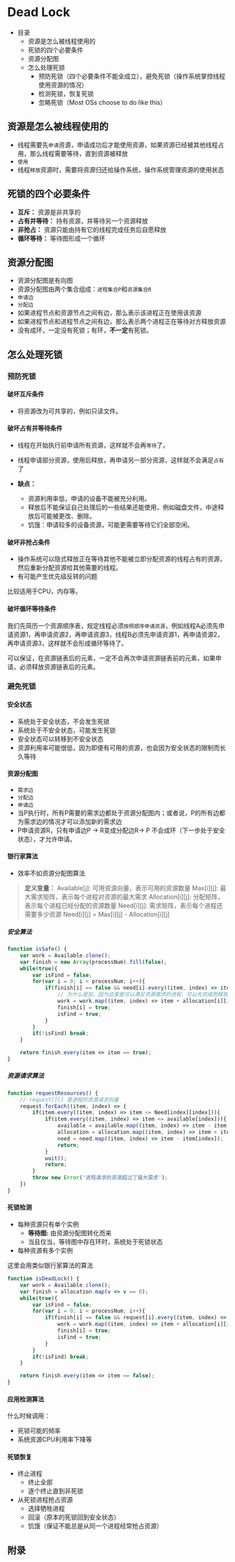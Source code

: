 # Dead Lock

- 目录
  - 资源是怎么被线程使用的
  - 死锁的四个必要条件
  - 资源分配图
  - 怎么处理死锁
    - 预防死锁（四个必要条件不能全成立），避免死锁（操作系统掌控线程使用资源的情况）
    - 检测死锁，恢复死锁
    - 忽略死锁（Most OSs choose to do like this）

## 资源是怎么被线程使用的

- 线程需要先`申请`资源，申请成功后才能使用资源，如果资源已经被其他线程占用，那么线程需要等待，直到资源被释放
- `使用`
- 线程`释放`资源时，需要将资源归还给操作系统，操作系统管理资源的使用状态

## 死锁的四个必要条件

- **互斥：** 资源是非共享的
- **占有并等待：** 持有资源，并等待另一个资源释放
- **非抢占：** 资源只能由持有它的线程完成任务后自愿释放
- **循环等待：** 等待图形成一个循环

## 资源分配图

- 资源分配图是有向图
- 资源分配图由两个集合组成：`进程集合P`和`资源集合R`
- `申请边`
- `分配边`
- 如果进程节点和资源节点之间有边，那么表示该进程正在使用该资源
- 如果进程节点和进程节点之间有边，那么表示两个进程正在等待对方释放资源
- 没有成环，一定没有死锁；有环，**不一定**有死锁。

## 怎么处理死锁

### 预防死锁

#### 破坏互斥条件

- 将资源改为可共享的，例如只读文件。

#### 破坏占有并等待条件

- 线程在开始执行前申请所有资源，这样就不会再`等待`了。
- 线程申请部分资源，使用后释放，再申请另一部分资源，这样就不会满足`占有`了

- **缺点：**
  - 资源利用率低，申请的设备不能被充分利用。
  - 释放后不能保证自己处理后的一些结果还能使用，例如磁盘文件，中途释放后可能被更改、删除。
  - 饥饿：申请较多的设备资源，可能更需要等待它们全部空闲。

#### 破坏非抢占条件

- 操作系统可以隐式释放正在等待其他不能被立即分配资源的线程占有的资源，然后重新分配资源给其他需要的线程。
- 有可能产生优先级反转的问题

比较适用于CPU，内存等。

#### 破坏循环等待条件

我们先简历一个资源顺序表，规定线程必须`按照顺序申请资源`，例如线程A必须先申请资源1，再申请资源2，再申请资源3，线程B必须先申请资源1，再申请资源2，再申请资源3，这样就不会形成循环等待了。

可以保证，在资源链表后的元素，一定不会再次申请资源链表前的元素，如果申请，必须释放资源链表后的元素。

### 避免死锁

#### 安全状态

- 系统处于安全状态，不会发生死锁
- 系统处于不安全状态，可能发生死锁
- 安全状态可以转移到不安全状态
- 资源利用率可能很低，因为即便有可用的资源，也会因为安全状态的限制而长久等待

#### 资源分配图

- `需求边`
- `分配边`
- `申请边`
- 当P执行时，所有P需要的需求边都处于资源分配图内；或者说，P的所有边都为需求边的情况才可以添加新的需求边
- P申请资源R，只有申请边P -> R变成分配边R-> P 不会成环（下一步处于安全状态），才允许申请。

#### 银行家算法

- 效率不如资源分配图算法

> **定义变量：**
> Available[j]: 可用资源向量，表示可用的资源数量
> Max[i][j]: 最大需求矩阵，表示每个进程对资源的最大需求
> Allocation[i][j]: 分配矩阵，表示每个进程已经分配的资源数量
> Need[i][j]: 需求矩阵，表示每个进程还需要多少资源
> Need[i][j] = Max[i][j] - Allocation[i][j]

##### **安全算法**

``` js
function isSafe() {
    var work = Available.clone();
    var finish = new Array(processNum).fill(false);
    while(true){
        var isFind = false;
        for(var i = 0; i < processNum; i++){
            if(finish[i] == false && need[i].every((item, index) => item <= work[index])) {
                // 为什么是加，因为这里是可以满足资源需求的进程，可以先完成而释放资源，使得avaliable增加
                work = work.map((item, index) => item + allocation[i][index]);
                finish[i] = true;
                isFind = true;
            }
        }
        if(!isFind) break;
    }

    return finish.every(item => item == true);
}
```

##### **资源请求算法**

``` js
function requestResources() {
    // request[][] 是进程的资源请求向量
    request.forEach((item, index) => {
        if(item.every((item, index) => item <= Need[index][index])){
            if(item.every((item, index) => item <= available[index])){
                available = available.map((item, index) => item - item[index]);
                allocation = allocation.map((item, index) => item + item[index]);
                need = need.map((item, index) => item - item[index]);
                return;
            }
            wait();
            return;
        }
        throw new Error('进程请求的资源超过了最大需求');
    })
}
```
#### 死锁检测

- 每种资源只有单个实例
  - **等待图:** 由资源分配图转化而来
  - 当且仅当，等待图中存在环时，系统处于死锁状态
- 每种资源有多个实例

这里会用类似银行家算法的算法

``` js
function isDeadLock() {
    var work = Available.clone();
    var finish = allocation.map(v => v == 0);
    while(true){
        var isFind = false;
        for(var i = 0; i < processNum; i++){
            if(finish[i] == false && request[i].every((item, index) => item <= work[index])) {
                work = work.map((item, index) => item + allocation[i][index]); // 为什么是加，因为这里是可以满足资源需求的进程，可以先完成而释放资源，使得avaliable增加
                finish[i] = true;
                isFind = true;
            }
        }
        if(!isFind) break;
    }

    return finish.every(item => item == false);
}
```

#### 应用检测算法

什么时候调用：
  - 死锁可能的频率
  - 系统资源CPU利用率下降等

#### 死锁恢复

- 终止进程
  - 终止全部
  - 逐个终止直到非死锁
- 从死锁进程抢占资源
  - 选择牺牲进程
  - 回滚（原本的死锁回到安全状态）
  - 饥饿（保证不能总是从同一个进程经常抢占资源）

## 附录